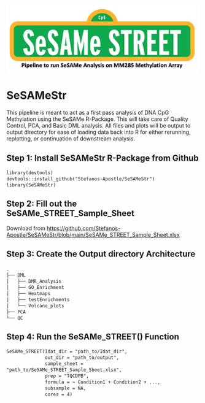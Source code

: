 
![SeSAMeStr_logo](www/SeSAMeStr_logo.jpg)

# SeSAMeStr

This pipeline is meant to act as a first pass analysis of DNA CpG Methylation using the SeSAMe R-Package.
This will take care of Quality Control, PCA, and Basic DML analysis. All files and plots will be output to 
output directory for ease of loading data back into R for either rerunning, replotting, or continuation of 
downstream analysis.

## Step 1: Install SeSAMeStr R-Package from Github

```
library(devtools)
devtools::install_github("Stefanos-Apostle/SeSAMeStr")
library(SeSAMeStr)
```

## Step 2: Fill out the SeSAMe_STREET_Sample_Sheet

Download from https://github.com/Stefanos-Apostle/SeSAMeStr/blob/main/SeSAMe_STREET_Sample_Sheet.xlsx


## Step 3: Create the Output directory Architecture

```
.
├── DML
│   ├── DMR_Analysis
│   ├── GO_Enrichment
│   ├── Heatmaps
│   ├── testEnrichments
│   └── Volcano_plots
├── PCA
└── QC
```

## Step 4: Run the SeSAMe_STREET() Function

```
SeSAMe_STREET(Idat_dir = "path_to/Idat_dir",
              out_dir = "path_to/output",
              sample_sheet = "path_to/SeSAMe_STREET_Sample_Sheet.xlsx",
              prep = "TQCDPB",
              formula = ~ Condition1 + Condition2 + ...,
              subsample = NA,
              cores = 4)
```
